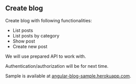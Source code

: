 ## Create blog

Create blog with following functionalities:

* List posts
* List posts by category
* Show post
* Create new post


We will use prepared API to work with.

Authentication/authorization will be for next time.

Sample is available at <a href="http://angular-blog-sample.herokuapp.com" target="_blank">angular-blog-sample.herokuapp.com</a>.
